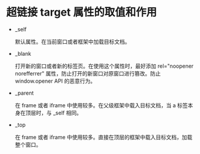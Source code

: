 # 超链接 target 属性的取值和作用

- \_self

  默认属性。在当前窗口或者框架中加载目标文档。

- \_blank

  打开新的窗口或者新的标签页。在使用这个属性时，最好添加 rel="noopener norefferrer" 属性，防止打开的新窗口对原窗口进行篡改。防止 window.opener API 的恶意行为。

- \_parent

  在 frame 或者 iframe 中使用较多。在父级框架中载入目标文档，当 a 标签本身在顶层时，与 \_self 相同。

- \_top

  在 frame 或者 iframe 中使用较多。直接在顶层的框架中载入目标文档，加载整个窗口。
